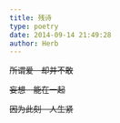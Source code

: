 ```yaml
---
title: 残诗
type: poetry
date: 2014-09-14 21:49:28
author: Herb
---
```

~~所谓爱　却并不敢~~

~~妄想　能在一起~~

~~因为此刻　人生紧~~
